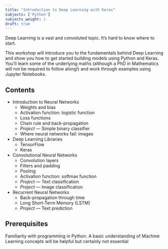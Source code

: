 ```yaml
---
title: "Introduction to Deep Learning with Keras"
subjects: ['Python']
subjects_weight: 1
draft: true
---
```


Deep Learning is a vast and convoluted topic. It’s hard to know where to start.

This workshop will introduce you to the fundamentals behind Deep Learning and show you how to get started building models using Python and Keras. You'll learn some of the underlying maths (although a PhD in Mathematics will not be required to follow along!) and work through examples using Jupyter Notebooks.

<!--
Via analogy to biological neurons and human perception, this course is an introduction to artificial neural networks that brings high-level theory to life with interactive labs featuring TensorFlow, the most popular open-source Deep Learning library. Essential theory will be covered in a manner that provides students with an intuitive understanding of Deep Learning’s underlying foundations. Paired with hands-on code run-throughs in Jupyter notebooks as well as strategies for overcoming common pitfalls, this foundational knowledge will empower individuals with no previous understanding of neural networks to build production-ready Deep Learning applications across the major contemporary families: Convolutional Nets for machine vision; Long Short-Term Memory Recurrent Nets for natural language processing and time series analysis; Generative Adversarial Networks for producing realistic images; and Reinforcement Learning for playing video games.

	https://medium.com/intro-to-artificial-intelligence/deep-learning-series-1-intro-to-deep-learning-abb1780ee20
	https://medium.com/intro-to-artificial-intelligence/simple-image-classification-using-deep-learning-deep-learning-series-2-5e5b89e97926
	https://medium.com/intro-to-artificial-intelligence/traffic-sign-detection-selefdriving-car-deep-learning-series-3-1db4eda67979
	https://realpython.com/python-keras-text-classification/
	https://towardsdatascience.com/an-introduction-to-deep-learning-af63448c122c
	https://skymind.ai/wiki/lstm
	https://adventuresinmachinelearning.com/keras-lstm-tutorial/
	https://skymind.ai/wiki/generative-adversarial-network-gan
	https://medium.com/@jonathan_hui/gan-some-cool-applications-of-gans-4c9ecca35900
	https://towardsdatascience.com/image-generator-drawing-cartoons-with-generative-adversarial-networks-45e814ca9b6b
	
Unit 1: The Unreasonable Effectiveness of Deep Learning

An Introduction to Neural Networks and Deep Learning
Course Survey
Interactive Visualization of an Artificial Neural Network
Hardware Options for Deep Learning, including How to Build a Deep Learning Server
Running a TensorFlow Jupyter Notebook within a Docker Container
A Shallow Artificial Neural Network
Unit 2: How Deep Learning Works

Essential Theory I: Neural Units
Interactive Visualization of Neural Units
Essential Theory II: Cost Functions, Gradient Descent, and Backpropagation
Interactive Visualization of a Deep Neural Network
An Intermediate Neural Network
Data Sets for Deep Learning
Your Deep Learning Project: Ideating
Unit 3: Building and Training a Deep Learning Network

Review Content and Take-Home Exercises
Essential Theory III: Weight Initialization and Mini-Batches
Essential Theory IV: Unstable Gradients and Avoiding Overfitting
A Deep Neural Network
TensorBoard and the Interpretation of Model Outputs
Unit 4: Machine Vision

Introduction to Convolutional Neural Networks for Visual Recognition
Classic ConvNet Architecture I: LeNet-5
Classic ConvNet Architecture II: AlexNet
Transfer Learning
The Families of Deep Neural Nets and their Applications
Your Deep Learning Project: Formulating
Unit 5: TensorFlow

Reviewing Content and Take-Home Exercises
Comparison of the Leading Deep Learning Libraries
TensorFlow Graphs
Neurons in TensorFlow
Fitting Models in TensorFlow
Unit 6: Deep Learning with TensorFlow

Deep Dense Nets in TensorFlow
Deep Convolutional Nets in TensorFlow
TensorBoard Best-Practices
Improving Model Performance
Tuning Hyperparameters
Your Deep Learning Project: Assessing
Unit 7: Natural Language Processing

Reviewing Content and Take-Home Exercises
Word Vectors: word2vec and Vector-Space Embedding
Recurrent Neural Networks
Long Short-Term Memory Units
Sentiment Analysis
Unit 8: Time Series Analysis

Machine Translation: Sequence-to-Sequence Models and Attention
Neural Network Architectures for Question-Answering
Forecasting with Financial Time Series Data
Your Deep Learning Project: Improving
Unit 9: Generative Adversarial Networks

Reviewing Content and Take-Home Exercises
Applications of GANs
Essential Theory of GANs
Implementations of GANs
Unit 10: Reinforcement Learning

Applications of Reinforcement Learning
OpenAI Gym
Essential Theory of Reinforcement Learning
Implementations of Reinforcement Learning
Jeanne Calment and Your Role in the AI Revolution
-->

## Contents

- Introduction to Neural Networks
	- Weights and bias
	- Activation function: logistic function
	- Loss functions
	- Chain rule and back-propagation
	- *Project* &mdash; Simple binary classifier
	- Where neural networks fail: images
- Deep Learning Libraries
	- TensorFlow
	- Keras
- Convolutional Neural Networks
	- Convolution layers
	- Filters and padding
	- Pooling
	- Activation function: softmax function
	- *Project* &mdash; Text classification
	- *Project* &mdash; Image classification
- Recurrent Neural Networks
	- Back-propagation through time
	- Long Short-Term Memory (LSTM)
	- *Project* &mdash; Text prediction

## Prerequisites

Familiarity with programming in Python. A basic understanding of Machine Learning concepts will be helpful but certainly not essential
